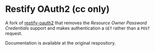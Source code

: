 # Restify OAuth2 (cc only)

A fork of [restify-oauth2](https://github.com/domenic/restify-oauth2) that
removes the *Resource Owner Password Credentials* support and makes authentication
a `GET` rather than a `POST` request.

Documentation is available at the original respository.

[restify]: http://mcavage.github.com/node-restify/
[cc]: http://tools.ietf.org/html/rfc6749#section-1.3.4
[ropc]: http://tools.ietf.org/html/rfc6749#section-1.3.3
[token endpoint]: http://tools.ietf.org/html/rfc6749#section-3.2
[token-endpoint-success]: http://tools.ietf.org/html/rfc6749#section-5.1
[token-endpoint-error]: http://tools.ietf.org/html/rfc6749#section-5.2
[send-token]: http://tools.ietf.org/html/rfc6750#section-2.1
[token-usage-error]: http://tools.ietf.org/html/rfc6750#section-3.1
[oauth2-token-rel]: http://tools.ietf.org/html/draft-wmills-oauth-lrdd-07#section-3.2
[web-linking]: http://tools.ietf.org/html/rfc5988
[www-authenticate]: http://tools.ietf.org/html/rfc2617#section-3.2.1
